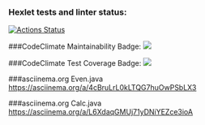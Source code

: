 ### Hexlet tests and linter status:
[![Actions Status](https://github.com/KalendarJr/java-project-61/workflows/hexlet-check/badge.svg)](https://github.com/KalendarJr/java-project-61/actions)

###CodeClimate Maintainability Badge:
<a href="https://codeclimate.com/github/KalendarJr/java-project-61/maintainability"><img src="https://api.codeclimate.com/v1/badges/e74e0870ba18fa9c29e5/maintainability" /></a>

###CodeClimate Test Coverage Badge:
<a href="https://codeclimate.com/github/KalendarJr/java-project-61/test_coverage"><img src="https://api.codeclimate.com/v1/badges/e74e0870ba18fa9c29e5/test_coverage" /></a>

###asciinema.org Even.java
https://asciinema.org/a/4cBruLrL0kLTQG7huOwPSbLX3

###asciinema.org Calc.java
https://asciinema.org/a/L6XdaqGMUj71yDNiYEZce3ioA



